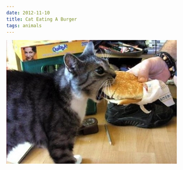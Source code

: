 ```yaml
---
date: 2012-11-10
title: Cat Eating A Burger
tags: animals
---
```


![burgercat](https://raw.githubusercontent.com/muneer78/muneer78.github.io/master/images/burgercat.jpeg)



